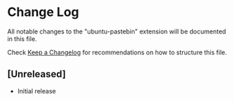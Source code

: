 # Change Log

All notable changes to the "ubuntu-pastebin" extension will be documented in this file.

Check [Keep a Changelog](http://keepachangelog.com/) for recommendations on how to structure this file.

## [Unreleased]

- Initial release